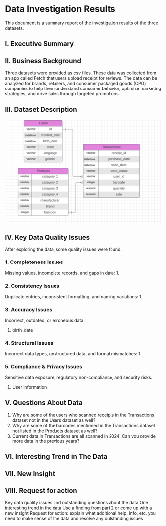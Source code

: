 # Data Investigation Results
This document is a summary report of the investigation results of the three datasets.

## I. Executive Summary


## II. Business Background
Three datasets were provided as csv files. These data was collected from an app called Fetch that users upload receipt for reviews. The data can be analyzed for brands, retailers, and consumer packaged goods (CPG) companies to help them understand consumer behavior, optimize marketing strategies, and drive sales through targeted promotions.

## III. Dataset Description
![er.png](../assets/er.png)

## IV. Key Data Quality Issues
After exploring the data, some quality issues were found.

### 1. Completeness Issues
Missing values, incomplete records, and gaps in data:
1. 

### 2. Consistency Issues
Duplicate entries, inconsistent formatting, and naming variations:
1. 


### 3. Accuracy Issues
Incorrect, outdated, or erroneous data:
1. birth_date

### 4. Structural Issues
Incorrect data types, unstructured data, and format mismatches:
1. 


### 5. Compliance & Privacy Issues
Sensitive data exposure, regulatory non-compliance, and security risks.
1. User information

## V. Questions About Data
1. Why are some of the users who scanned receipts in the Transactions dataset not in the Users dataset as well?
2. Why are some of the barcodes mentioned in the Transactions dataset not listed in the Products dataset as well?
3. Current data in Transactions are all scanned in 2024. Can you provide more data in the previous years?

## VI. Interesting Trend in The Data

## VII. New Insight

## VIII. Request for action



Key data quality issues and outstanding questions about the data
One interesting trend in the data
Use a finding from part 2 or come up with a new insight
Request for action: explain what additional help, info, etc. you need to make sense of the data and resolve any outstanding issues